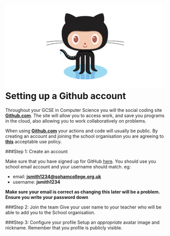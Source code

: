 ![Octocat](../images/octocat.png)Setting up a Github account
=================

Throughout your GCSE in Computer Science you will the social coding site **[Github.com](www.github.com)**. The site will allow you to access work, and save you programs in the cloud, also allowing you to work collaboratively on problems.

When using **[Github.com](www.github.com)** your actions and code will usually be public. By creating an account and joining the school organisation you are agreeing to **[this](https://github.com/Soham-Village-College/Acceptable-Use-Policy/blob/master/AUP.md)** acceptable use policy.

###Step 1: Create an account

Make sure that you have signed up for GitHub [here](https://github.com/join). You should use you school email account and your username should match. eg:


- email: **jsmith1234@sohamcollege.org.uk** 
- username: **jsmith1234**


**Make sure your email is correct as changing this later will be a problem. Ensure you write your password down**

###Step 2: Join the team
Give your user name to your teacher who will be able to add you to the School organisation.

###Step 3: Configure your profile
Setup an *appropriate* avatar image and nickname. Remember that you profile is publicly visible.
